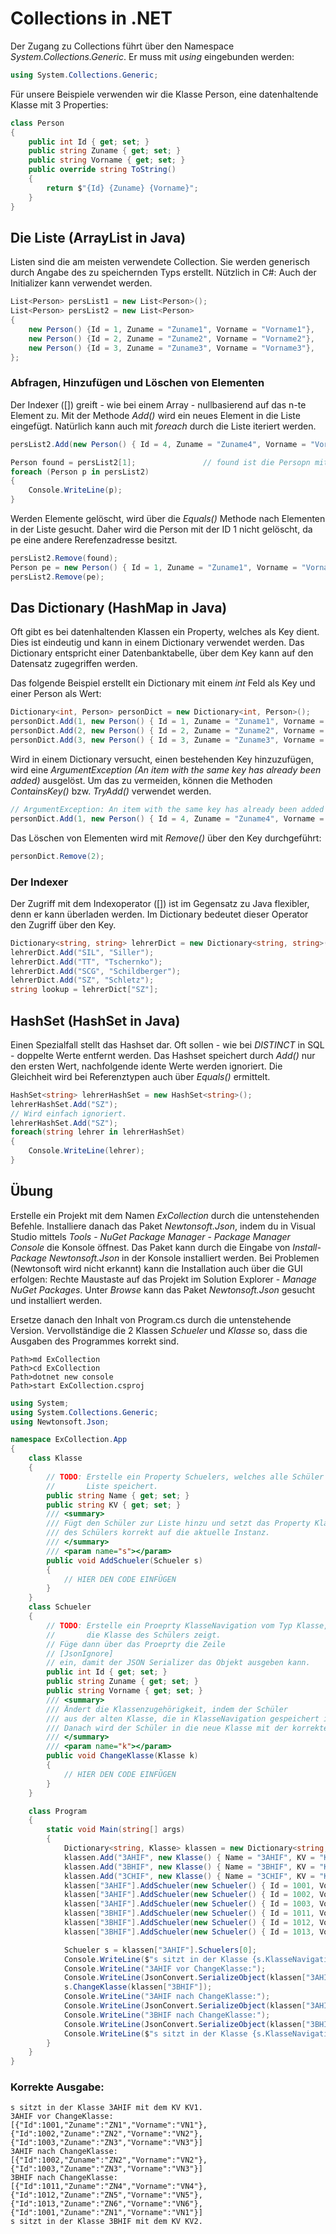 # Collections in .NET
Der Zugang zu Collections führt über den Namespace *System.Collections.Generic*. Er muss mit *using*
eingebunden werden:
```c#
using System.Collections.Generic;
```

Für unsere Beispiele verwenden wir die Klasse Person, eine datenhaltende Klasse mit 3 Properties:
```c#
class Person
{
    public int Id { get; set; }
    public string Zuname { get; set; }
    public string Vorname { get; set; }
    public override string ToString()
    {
        return $"{Id} {Zuname} {Vorname}";
    }
}
```

## Die Liste (ArrayList in Java)
Listen sind die am meisten verwendete Collection. Sie werden generisch durch Angabe des zu speichernden
Typs erstellt. Nützlich in C#: Auch der Initializer kann verwendet werden.
```c#
List<Person> persList1 = new List<Person>();
List<Person> persList2 = new List<Person>
{
    new Person() {Id = 1, Zuname = "Zuname1", Vorname = "Vorname1"},
    new Person() {Id = 2, Zuname = "Zuname2", Vorname = "Vorname2"},
    new Person() {Id = 3, Zuname = "Zuname3", Vorname = "Vorname3"},
};
```

### Abfragen, Hinzufügen und Löschen von Elementen
Der Indexer ([]) greift - wie bei einem Array - nullbasierend auf das n-te Element zu. Mit der Methode
*Add()* wird ein neues Element in die Liste eingefügt. Natürlich kann auch mit *foreach* durch die Liste
iteriert werden.
```c#
persList2.Add(new Person() { Id = 4, Zuname = "Zuname4", Vorname = "Vorname4" });

Person found = persList2[1];               // found ist die Persopn mit der ID 2.
foreach (Person p in persList2)
{
    Console.WriteLine(p);
}
```

Werden Elemente gelöscht, wird über die *Equals()* Methode nach Elementen in der Liste gesucht. Daher wird
die Person mit der ID 1 nicht gelöscht, da pe eine andere Rerefenzadresse besitzt.
```c#
persList2.Remove(found);
Person pe = new Person() { Id = 1, Zuname = "Zuname1", Vorname = "Vorname1" };
persList2.Remove(pe);
```

## Das Dictionary (HashMap in Java)
Oft gibt es bei datenhaltenden Klassen ein Property, welches als Key dient. Dies ist eindeutig und kann
in einem Dictionary verwendet werden. Das Dictionary entspricht einer Datenbanktabelle, über dem Key
kann auf den Datensatz zugegriffen werden.

Das folgende Beispiel erstellt ein Dictionary mit einem *int* Feld als Key und einer Person als Wert:
```c#
Dictionary<int, Person> personDict = new Dictionary<int, Person>();
personDict.Add(1, new Person() { Id = 1, Zuname = "Zuname1", Vorname = "Vorname1" });
personDict.Add(2, new Person() { Id = 2, Zuname = "Zuname2", Vorname = "Vorname2" });
personDict.Add(3, new Person() { Id = 3, Zuname = "Zuname3", Vorname = "Vorname3" });
```

Wird in einem Dictionary versucht, einen bestehenden Key hinzuzufügen, wird eine *ArgumentException
(An item with the same key has already been added)* ausgelöst. Um das zu vermeiden, können die Methoden
*ContainsKey()* bzw. *TryAdd()* verwendet werden.
```c#
// ArgumentException: An item with the same key has already been added
personDict.Add(1, new Person() { Id = 4, Zuname = "Zuname4", Vorname = "Vorname4" });
```

Das Löschen von Elementen wird mit *Remove()* über den Key durchgeführt:
```c#
personDict.Remove(2);
```

### Der Indexer
Der Zugriff mit dem Indexoperator ([]) ist im Gegensatz zu Java flexibler, denn er kann überladen werden.
Im Dictionary bedeutet dieser Operator den Zugriff über den Key.
```c#
Dictionary<string, string> lehrerDict = new Dictionary<string, string>();
lehrerDict.Add("SIL", "Siller");
lehrerDict.Add("TT", "Tschernko");
lehrerDict.Add("SCG", "Schildberger");
lehrerDict.Add("SZ", "Schletz");
string lookup = lehrerDict["SZ"];
```

## HashSet (HashSet in Java)
Einen Spezialfall stellt das Hashset dar. Oft sollen - wie bei *DISTINCT* in SQL - doppelte Werte entfernt
werden. Das Hashset speichert durch *Add()* nur den ersten Wert, nachfolgende idente Werte werden ignoriert.
Die Gleichheit wird bei Referenztypen auch über *Equals()* ermittelt.
```c#
HashSet<string> lehrerHashSet = new HashSet<string>();
lehrerHashSet.Add("SZ");
// Wird einfach ignoriert.
lehrerHashSet.Add("SZ");
foreach(string lehrer in lehrerHashSet)
{
    Console.WriteLine(lehrer);
}            
```

## Übung

Erstelle ein Projekt mit dem Namen *ExCollection* durch die untenstehenden Befehle. Installiere danach das Paket
*Newtonsoft.Json*, indem du in Visual Studio mittels *Tools* - *NuGet Package Manager* - *Package Manager Console*
die Konsole öffnest. Das Paket kann durch die Eingabe von *Install-Package Newtonsoft.Json* in der Konsole
installiert werden. Bei Problemen (Newtonsoft wird nicht erkannt) kann die Installation auch über die GUI
erfolgen: Rechte Maustaste auf das Projekt im Solution Explorer - *Manage NuGet Packages*. Unter *Browse*
kann das Paket *Newtonsoft.Json* gesucht und installiert werden.

Ersetze danach den Inhalt von Program.cs durch die untenstehende Version. Vervollständige die 2 Klassen 
*Schueler* und *Klasse* so, dass die Ausgaben des Programmes korrekt sind.

```text
Path>md ExCollection
Path>cd ExCollection
Path>dotnet new console
Path>start ExCollection.csproj
```

```c#
using System;
using System.Collections.Generic;
using Newtonsoft.Json;

namespace ExCollection.App
{
    class Klasse
    {
        // TODO: Erstelle ein Property Schuelers, welches alle Schüler der Klasse in einer
        //       Liste speichert.
        public string Name { get; set; }
        public string KV { get; set; }
        /// <summary>
        /// Fügt den Schüler zur Liste hinzu und setzt das Property KlasseNavigation
        /// des Schülers korrekt auf die aktuelle Instanz.
        /// </summary>
        /// <param name="s"></param>
        public void AddSchueler(Schueler s)
        {
            // HIER DEN CODE EINFÜGEN
        }
    }
    class Schueler
    {
        // TODO: Erstelle ein Proeprty KlasseNavigation vom Typ Klasse, welches auf
        //       die Klasse des Schülers zeigt.
        // Füge dann über das Proeprty die Zeile
        // [JsonIgnore]
        // ein, damit der JSON Serializer das Objekt ausgeben kann.
        public int Id { get; set; }
        public string Zuname { get; set; }
        public string Vorname { get; set; }
        /// <summary>
        /// Ändert die Klassenzugehörigkeit, indem der Schüler
        /// aus der alten Klasse, die in KlasseNavigation gespeichert ist, entfernt wird.
        /// Danach wird der Schüler in die neue Klasse mit der korrekten Navigation eingefügt.
        /// </summary>
        /// <param name="k"></param>
        public void ChangeKlasse(Klasse k)
        {
            // HIER DEN CODE EINFÜGEN
        }
    }

    class Program
    {
        static void Main(string[] args)
        {
            Dictionary<string, Klasse> klassen = new Dictionary<string, Klasse>();
            klassen.Add("3AHIF", new Klasse() { Name = "3AHIF", KV = "KV1" });
            klassen.Add("3BHIF", new Klasse() { Name = "3BHIF", KV = "KV2" });
            klassen.Add("3CHIF", new Klasse() { Name = "3CHIF", KV = "KV3" });
            klassen["3AHIF"].AddSchueler(new Schueler() { Id = 1001, Vorname = "VN1", Zuname = "ZN1" });
            klassen["3AHIF"].AddSchueler(new Schueler() { Id = 1002, Vorname = "VN2", Zuname = "ZN2" });
            klassen["3AHIF"].AddSchueler(new Schueler() { Id = 1003, Vorname = "VN3", Zuname = "ZN3" });
            klassen["3BHIF"].AddSchueler(new Schueler() { Id = 1011, Vorname = "VN4", Zuname = "ZN4" });
            klassen["3BHIF"].AddSchueler(new Schueler() { Id = 1012, Vorname = "VN5", Zuname = "ZN5" });
            klassen["3BHIF"].AddSchueler(new Schueler() { Id = 1013, Vorname = "VN6", Zuname = "ZN6" });

            Schueler s = klassen["3AHIF"].Schuelers[0];
            Console.WriteLine($"s sitzt in der Klasse {s.KlasseNavigation.Name} mit dem KV {s.KlasseNavigation.KV}.");            
            Console.WriteLine("3AHIF vor ChangeKlasse:");
            Console.WriteLine(JsonConvert.SerializeObject(klassen["3AHIF"].Schuelers));
            s.ChangeKlasse(klassen["3BHIF"]);
            Console.WriteLine("3AHIF nach ChangeKlasse:");
            Console.WriteLine(JsonConvert.SerializeObject(klassen["3AHIF"].Schuelers));
            Console.WriteLine("3BHIF nach ChangeKlasse:");
            Console.WriteLine(JsonConvert.SerializeObject(klassen["3BHIF"].Schuelers));
            Console.WriteLine($"s sitzt in der Klasse {s.KlasseNavigation.Name} mit dem KV {s.KlasseNavigation.KV}.");
        }
    }
}

```

### Korrekte Ausgabe:
```
s sitzt in der Klasse 3AHIF mit dem KV KV1.
3AHIF vor ChangeKlasse:
[{"Id":1001,"Zuname":"ZN1","Vorname":"VN1"},{"Id":1002,"Zuname":"ZN2","Vorname":"VN2"},{"Id":1003,"Zuname":"ZN3","Vorname":"VN3"}]
3AHIF nach ChangeKlasse:
[{"Id":1002,"Zuname":"ZN2","Vorname":"VN2"},{"Id":1003,"Zuname":"ZN3","Vorname":"VN3"}]
3BHIF nach ChangeKlasse:
[{"Id":1011,"Zuname":"ZN4","Vorname":"VN4"},{"Id":1012,"Zuname":"ZN5","Vorname":"VN5"},{"Id":1013,"Zuname":"ZN6","Vorname":"VN6"},{"Id":1001,"Zuname":"ZN1","Vorname":"VN1"}]
s sitzt in der Klasse 3BHIF mit dem KV KV2.
```